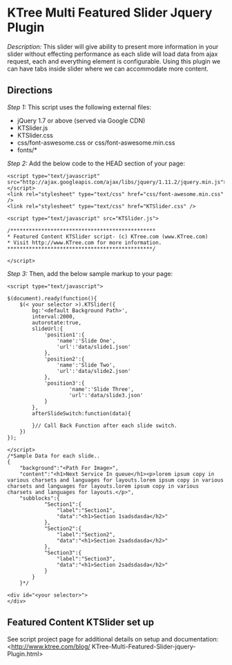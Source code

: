 # KTree Multi Featured Slider Jquery Plugin #

*Description:* This slider will give ability to present more information in your slider without effecting performance as each slide will load data from ajax request, each and everything element is configurable. Using this plugin we can have tabs inside slider where we can accommodate more content.

## Directions ##

*Step 1:* This script uses the following external files:

+ jQuery 1.7 or above (served via Google CDN)
+ KTSlider.js
+ KTSlider.css
+ css/font-aswesome.css or css/font-aswesome.min.css
+ fonts/*

*Step 2:* Add the below code to the HEAD section of your page:

	<script type="text/javascript" src="http://ajax.googleapis.com/ajax/libs/jquery/1.11.2/jquery.min.js"></script>
	<link rel="stylesheet" type="text/css" href="css/font-awesome.min.css" />
	<link rel="stylesheet" type="text/css" href="KTSlider.css" />

	<script type="text/javascript" src="KTSlider.js">

	/***********************************************
	* Featured Content KTSlider script- (c) KTree.com (www.KTree.com)
	* Visit http://www.KTree.com for more information.
	***********************************************/

	</script>


*Step 3:* Then, add the below sample markup to your page:

	<script type="text/javascript">

	$(document).ready(function(){
		$(< your selector >).KTSlider({
			bg:'<default Background Path>',
			interval:2000,
			autorotate:true,
			slideUrl:{
				'position1':{
					'name':'Slide One',
					'url':'data/slide1.json'
				},
				'position2':{
					'name':'Slide Two',
					'url':'data/slide2.json'
				},
				'position3':{
						'name':'Slide Three',
						'url':'data/slide3.json'
				}
			},
			afterSlideSwitch:function(data){

			}// Call Back Function after each slide switch.
		})
	});

	</script>
	/*Sample Data for each slide..
	{
		"background":"<Path For Image>",
		"content":"<h1>Next Service In queue</h1><p>lorem ipsum copy in various charsets and languages for layouts.lorem ipsum copy in various charsets and languages for layouts.lorem ipsum copy in various charsets and languages for layouts.</p>",
		"subblocks":{
				"Section1":{
					"label":"Section1",
					"data":"<h1>Section 1sadsdasda</h2>"
				},
				"Section2":{
					"label":"Section2",
					"data":"<h1>Section 2sadsdasda</h2>"
				},
				"Section3":{
					"label":"Section3",
					"data":"<h1>Section 2sadsdasda</h2>"
				}
			}
		}*/

	<div id="<your selector>">
	</div>

## Featured Content KTSlider set up ##

See script project page for additional details on setup and documentation: <http://www.ktree.com/blog/ KTree-Multi-Featured-Slider-jquery-Plugin.html>
